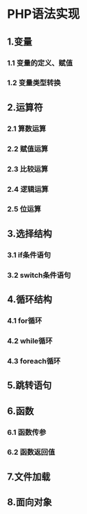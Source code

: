# PHP语法实现

## 1.变量
### 1.1 变量的定义、赋值
### 1.2 变量类型转换

## 2.运算符
### 2.1 算数运算
### 2.2 赋值运算
### 2.3 比较运算
### 2.4 逻辑运算
### 2.5 位运算

## 3.选择结构
### 3.1 if条件语句
### 3.2 switch条件语句

## 4.循环结构
### 4.1 for循环
### 4.2 while循环
### 4.3 foreach循环

## 5.跳转语句

## 6.函数
### 6.1 函数传参
### 6.2 函数返回值

## 7.文件加载

## 8.面向对象



